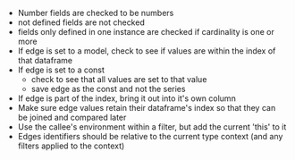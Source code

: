 - Number fields are checked to be numbers
- not defined fields are not checked
- fields only defined in one instance are checked if cardinality is one or more
- If edge is set to a model, check to see if values are within the index of that dataframe
- If edge is set to a const
  - check to see that all values are set to that value
  - save edge as the const and not the series
- If edge is part of the index, bring it out into it's own column
- Make sure edge values retain their dataframe's index so that they can be joined and compared later
- Use the callee's environment within a filter, but add the current 'this' to it
- Edges identifiers should be relative to the current type context (and any filters applied to the context)